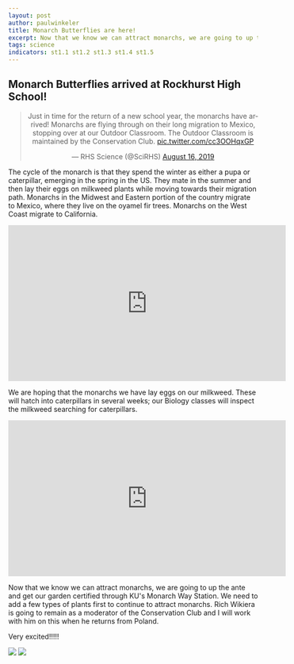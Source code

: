 ```yaml
---
layout: post
author: paulwinkeler
title: Monarch Butterflies are here!
excerpt: Now that we know we can attract monarchs, we are going to up the ante and get our garden certified through KU's Monarch Way Station.  We need to add a few types of plants first to continue to attract monarchs. Very exciting!!!!!
tags: science 
indicators: st1.1 st1.2 st1.3 st1.4 st1.5
---
```


## Monarch Butterflies arrived at Rockhurst High School!
<center>
<blockquote class="twitter-tweet"><p lang="en" dir="ltr">Just in time for the return of a new school year, the monarchs have arrived! Monarchs are flying through on their long migration to Mexico, stopping over at our Outdoor Classroom. The Outdoor Classroom is maintained by the Conservation Club. <a href="https://t.co/cc3OOHqxGP">pic.twitter.com/cc3OOHqxGP</a></p>&mdash; RHS Science (@SciRHS) <a href="https://twitter.com/SciRHS/status/1162342036969644033?ref_src=twsrc%5Etfw">August 16, 2019</a></blockquote> <script async src="https://platform.twitter.com/widgets.js" charset="utf-8"></script></center>

The cycle of the monarch is that they spend the winter as either a pupa or caterpillar, emerging in the spring in the US.  They mate in the summer and then lay their eggs on milkweed plants while moving towards their migration path.  Monarchs in the Midwest and Eastern portion of the country migrate to Mexico, where they live on the oyamel fir trees.  Monarchs on the West Coast migrate to California.  
<center>
<iframe width="560" height="315" src="https://www.youtube.com/embed/1oOZMAn207Y" frameborder="0" allow="accelerometer; autoplay; encrypted-media; gyroscope; picture-in-picture" allowfullscreen></iframe></center>

We are hoping that the monarchs we have lay eggs on our milkweed.  These will hatch into caterpillars in several weeks; our Biology classes will inspect the milkweed searching for caterpillars.  
<center>
<iframe width="560" height="315" src="https://www.youtube.com/embed/V6SSyyc4vE4" frameborder="0" allow="accelerometer; autoplay; encrypted-media; gyroscope; picture-in-picture" allowfullscreen></iframe></center>

Now that we know we can attract monarchs, we are going to up the ante and get our garden certified through KU's Monarch Way Station.  We need to add a few types of plants first to continue to attract monarchs.  Rich Wikiera is going to remain as a moderator of the Conservation Club and I will work with him on this when he returns from Poland.

Very excited!!!!!

<div class="flex-wrapper">
    <img src="{{ site.baseurl }}/img/Monarch1.JPG">
    <img src="{{ site.baseurl }}/img/Monarch2.JPG">
</div>
